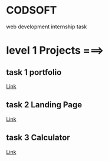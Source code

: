# CODSOFT
web development internship task
# level 1 Projects ===>
## task 1 portfolio
<a href="https://vaibhavtalkhande.github.io/CodeSoftPortfolio/">Link</a>
## task 2 Landing Page
<a href="https://vaibhavtalkhande.github.io/CODSOFT-LANDINGPAGE/">Link</a>
## task 3 Calculator
<a href="https://vaibhavtalkhande.github.io/CODSOFT-Calculator/">Link</a>
